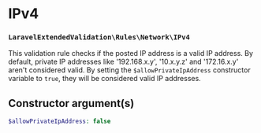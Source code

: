 # IPv4

### `LaravelExtendedValidation\Rules\Network\IPv4`

This validation rule checks if the posted IP address is a valid IP address. By default, private IP addresses like
'192.168.x.y', '10.x.y.z' and '172.16.x.y' aren't considered valid. By setting the `$allowPrivateIpAddress` constructor
variable to `true`, they will be considered valid IP addresses.

## Constructor argument(s)

```php
$allowPrivateIpAddress: false
```
